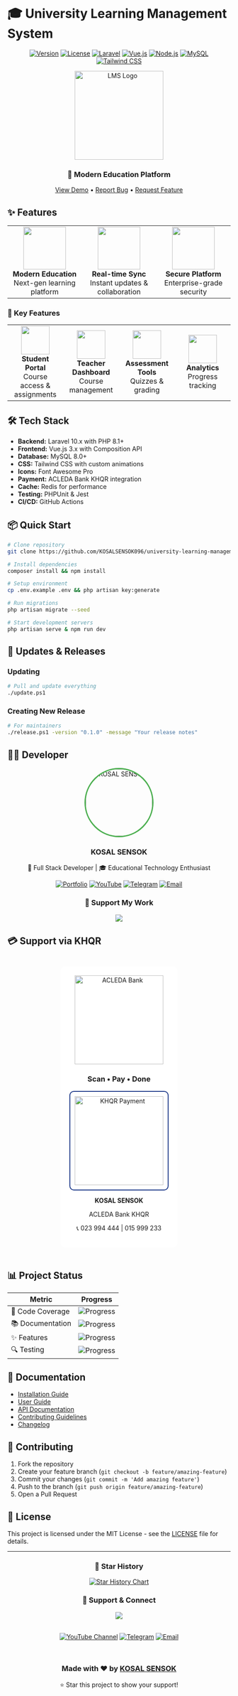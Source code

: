# 🎓 University Learning Management System

<div align="center">

[![Version](https://img.shields.io/badge/version-0.1.0-blue.svg)](VERSION)
[![License](https://img.shields.io/badge/license-MIT-green.svg)](LICENSE)
[![Laravel](https://img.shields.io/badge/Laravel-10.x-FF2D20?style=flat&logo=laravel&logoColor=white)](https://laravel.com)
[![Vue.js](https://img.shields.io/badge/Vue.js-3.x-4FC08D?style=flat&logo=vue.js&logoColor=white)](https://vuejs.org)
[![Node.js](https://img.shields.io/badge/Node.js-18.x-339933?style=flat&logo=node.js&logoColor=white)](https://nodejs.org)
[![MySQL](https://img.shields.io/badge/MySQL-8.x-4479A1?style=flat&logo=mysql&logoColor=white)](https://mysql.com)
[![Tailwind CSS](https://img.shields.io/badge/Tailwind_CSS-38B2AC?style=flat&logo=tailwind-css&logoColor=white)](https://tailwindcss.com)

<img src="https://raw.githubusercontent.com/KOSALSENSOK096/university-learning-management/main/public/assets/images/logo.png" alt="LMS Logo" width="200"/>

### 🚀 Modern Education Platform

[View Demo](https://your-demo-link.com) • [Report Bug](https://github.com/KOSALSENSOK096/university-learning-management/issues) • [Request Feature](https://github.com/KOSALSENSOK096/university-learning-management/issues)

</div>

## ✨ Features

<div align="center">
<table>
<tr>
<td align="center" width="33%">
<img src="https://img.icons8.com/fluency/96/000000/graduation-cap.png" width="96" height="96"/>
<br />
<b>Modern Education</b>
<br />
Next-gen learning platform
</td>
<td align="center" width="33%">
<img src="https://img.icons8.com/fluency/96/000000/cloud-sync.png" width="96" height="96"/>
<br />
<b>Real-time Sync</b>
<br />
Instant updates & collaboration
</td>
<td align="center" width="33%">
<img src="https://img.icons8.com/fluency/96/000000/security-shield-green.png" width="96" height="96"/>
<br />
<b>Secure Platform</b>
<br />
Enterprise-grade security
</td>
</tr>
</table>
</div>

### 🎯 Key Features

<div align="center">
<table>
<tr>
<td align="center" width="25%">
<img src="https://img.icons8.com/fluency/64/000000/student-center.png" width="64" height="64"/>
<br />
<b>Student Portal</b>
<br />
Course access & assignments
</td>
<td align="center" width="25%">
<img src="https://img.icons8.com/fluency/64/000000/teacher.png" width="64" height="64"/>
<br />
<b>Teacher Dashboard</b>
<br />
Course management
</td>
<td align="center" width="25%">
<img src="https://img.icons8.com/fluency/64/000000/exam.png" width="64" height="64"/>
<br />
<b>Assessment Tools</b>
<br />
Quizzes & grading
</td>
<td align="center" width="25%">
<img src="https://img.icons8.com/fluency/64/000000/dashboard-layout.png" width="64" height="64"/>
<br />
<b>Analytics</b>
<br />
Progress tracking
</td>
</tr>
</table>
</div>

## 🛠️ Tech Stack

- **Backend:** Laravel 10.x with PHP 8.1+
- **Frontend:** Vue.js 3.x with Composition API
- **Database:** MySQL 8.0+
- **CSS:** Tailwind CSS with custom animations
- **Icons:** Font Awesome Pro
- **Payment:** ACLEDA Bank KHQR integration
- **Cache:** Redis for performance
- **Testing:** PHPUnit & Jest
- **CI/CD:** GitHub Actions

## 📦 Quick Start

```bash
# Clone repository
git clone https://github.com/KOSALSENSOK096/university-learning-management.git

# Install dependencies
composer install && npm install

# Setup environment
cp .env.example .env && php artisan key:generate

# Run migrations
php artisan migrate --seed

# Start development servers
php artisan serve & npm run dev
```

## 🔄 Updates & Releases

### Updating

```bash
# Pull and update everything
./update.ps1
```

### Creating New Release

```bash
# For maintainers
./release.ps1 -version "0.1.0" -message "Your release notes"
```

## 👨‍💻 Developer

<div align="center">
<img src="https://github.com/KOSALSENSOK096.png" width="150px" style="border-radius: 50%; border: 3px solid #4CAF50;" alt="KOSAL SENSOK"/>
<h3>KOSAL SENSOK</h3>
<p>🌟 Full Stack Developer | 🎓 Educational Technology Enthusiast</p>

[![Portfolio](https://img.shields.io/badge/Portfolio-255E63?style=for-the-badge&logo=About.me&logoColor=white)](https://github.com/KOSALSENSOK096)
[![YouTube](https://img.shields.io/badge/YouTube-@SokCodeing-FF0000?style=for-the-badge&logo=youtube&logoColor=white)](https://www.youtube.com/@SokCodeing)
[![Telegram](https://img.shields.io/badge/Telegram-@kosalsensok06-2CA5E0?style=for-the-badge&logo=telegram&logoColor=white)](https://t.me/kosalsensok06)
[![Email](https://img.shields.io/badge/Email-kosalsensok065@gmail.com-D14836?style=for-the-badge&logo=gmail&logoColor=white)](mailto:kosalsensok065@gmail.com)

### 💝 Support My Work

<a href="https://www.buymeacoffee.com/kosalsensok">
<img src="https://img.buymeacoffee.com/button-api/?text=Buy me a coffee&emoji=☕&slug=kosalsensok&button_colour=FFDD00&font_colour=000000&font_family=Cookie&outline_colour=000000&coffee_colour=ffffff" />
</a>

</div>

## 💳 Support via KHQR

<div align="center">
<div style="background: white; padding: 20px; border-radius: 10px; display: inline-block; margin: 20px 0;">
<img src="https://raw.githubusercontent.com/KOSALSENSOK096/university-learning-management/main/public/assets/images/acleda-bank-logo.png" 
     alt="ACLEDA Bank" 
     width="200"/>
<h3>Scan • Pay • Done</h3>
<img src="https://raw.githubusercontent.com/KOSALSENSOK096/university-learning-management/main/public/assets/images/khqr-code.png" 
     alt="KHQR Payment" 
     width="200"
     style="border: 2px solid #1e3a8a; border-radius: 10px; padding: 10px;"/>
<p><strong>KOSAL SENSOK</strong></p>
<p>ACLEDA Bank KHQR</p>
<p>📞 023 994 444 | 015 999 233</p>
</div>
</div>

## 📊 Project Status

<div align="center">

| Metric | Progress |
|--------|----------|
| 🧪 Code Coverage | ![Progress](https://progress-bar.dev/85/?width=500&color=4CAF50) |
| 📚 Documentation | ![Progress](https://progress-bar.dev/90/?width=500&color=2196F3) |
| ✨ Features | ![Progress](https://progress-bar.dev/75/?width=500&color=FFC107) |
| 🔍 Testing | ![Progress](https://progress-bar.dev/80/?width=500&color=9C27B0) |

</div>

## 📝 Documentation

- [Installation Guide](docs/installation.md)
- [User Guide](docs/user-guide.md)
- [API Documentation](docs/api.md)
- [Contributing Guidelines](CONTRIBUTING.md)
- [Changelog](CHANGELOG.md)

## 🤝 Contributing

1. Fork the repository
2. Create your feature branch (`git checkout -b feature/amazing-feature`)
3. Commit your changes (`git commit -m 'Add amazing feature'`)
4. Push to the branch (`git push origin feature/amazing-feature`)
5. Open a Pull Request

## 📄 License

This project is licensed under the MIT License - see the [LICENSE](LICENSE) file for details.

---

<div align="center">

### 🌟 Star History

[![Star History Chart](https://api.star-history.com/svg?repos=KOSALSENSOK096/university-learning-management&type=Date)](https://star-history.com/#KOSALSENSOK096/university-learning-management&Date)

### 💖 Support & Connect

<a href="https://www.buymeacoffee.com/kosalsensok">
<img src="https://img.buymeacoffee.com/button-api/?text=Support My Work&emoji=💝&slug=kosalsensok&button_colour=FF5F5F&font_colour=ffffff&font_family=Lato&outline_colour=000000&coffee_colour=FFDD00" />
</a>

<br />
<br />

[![YouTube Channel](https://img.shields.io/badge/YouTube-@SokCodeing-FF0000?style=for-the-badge&logo=youtube&logoColor=white)](https://www.youtube.com/@SokCodeing)
[![Telegram](https://img.shields.io/badge/Telegram-@kosalsensok06-2CA5E0?style=for-the-badge&logo=telegram&logoColor=white)](https://t.me/kosalsensok06)
[![Email](https://img.shields.io/badge/Email-kosalsensok065@gmail.com-D14836?style=for-the-badge&logo=gmail&logoColor=white)](mailto:kosalsensok065@gmail.com)

<br />

<h3>Made with ❤️ by <a href="https://github.com/KOSALSENSOK096">KOSAL SENSOK</a></h3>

⭐️ Star this project to show your support!

</div>
